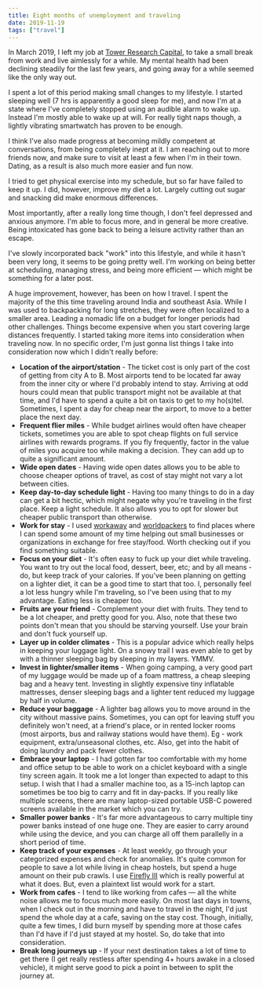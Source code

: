 ```yaml
---
title: Eight months of unemployment and traveling
date: 2019-11-19
tags: ["travel"]
---
```

In March 2019, I left my job at [Tower Research Capital][trc], to take a small break from work and live aimlessly for a while. My mental health had been declining steadily for the last few years, and going away for a while seemed like the only way out.
<!--more-->

I spent a lot of this period making small changes to my lifestyle. I started sleeping well (7 hrs is apparently a good sleep for me), and now I'm at a state where I've completely stopped using an audible alarm to wake up. Instead I'm mostly able to wake up at will. For really tight naps though, a lightly vibrating smartwatch has proven to be enough.

I think I've also made progress at becoming mildly competent at conversations, from being completely inept at it. I am reaching out to more friends now, and make sure to visit at least a few when I'm in their town. Dating, as a result is also much more easier and fun now.

I tried to get physical exercise into my schedule, but so far have failed to keep it up. I did, however, improve my diet a lot. Largely cutting out sugar and snacking did make enormous differences.

Most importantly, after a really long time though, I don't feel depressed and anxious anymore. I'm able to focus more, and in general be more creative. Being intoxicated has gone back to being a leisure activity rather than an escape.

I've slowly incorporated back "work" into this lifestyle, and while it hasn't been very long, it seems to be going pretty well. I'm working on being better at scheduling, managing stress, and being more efficient — which might be something for a later post.

A huge improvement, however, has been on how I travel. I spent the majority of the this time traveling around India and southeast Asia. While I was used to backpacking for long stretches, they were often localized to a smaller area. Leading a nomadic life on a budget for longer periods had other challenges. Things become expensive when you start covering large distances frequently. I started taking more items into consideration when traveling now. In no specific order, I'm just gonna list things I take into consideration now which I didn't really before:

- **Location of the airport/station** - The ticket cost is only part of the cost of getting from city A to B. Most airports tend to be located far away from the inner city or where I'd probably intend to stay. Arriving at odd hours could mean that public transport might not be available at that time, and I'd have to spend a quite a bit on taxis to get to my ho(s)tel. Sometimes, I spent a day for cheap near the airport, to move to a better place the next day.
- **Frequent flier miles** - While budget airlines would often have cheaper tickets, sometimes you are able to spot cheap flights on full service airlines with rewards programs. If you fly frequently, factor in the value of miles you acquire too while making a decision. They can add up to quite a significant amount.
- **Wide open dates** - Having wide open dates allows you to be able to choose cheaper options of travel, as cost of stay might not vary a lot between cities.
- **Keep day-to-day schedule light** - Having too many things to do in a day can get a bit hectic, which might negate why you're traveling in the first place. Keep a light schedule. It also allows you to opt for slower but cheaper public transport than otherwise.
- **Work for stay** - I used [workaway][workaway] and [worldpackers][worldpackers] to find places where I can spend some amount of my time helping out small businesses or organizations in exchange for free stay/food. Worth checking out if you find something suitable.
- **Focus on your diet** - It's often easy to fuck up your diet while traveling. You want to try out the local food, dessert, beer, etc; and by all means - do, but keep track of your calories. If you've been planning on getting on a lighter diet, it can be a good time to start that too. I, personally feel a lot less hungry while I'm traveling, so I've been using that to my advantage. Eating less is cheaper too.
- **Fruits are your friend** - Complement your diet with fruits. They tend to be a lot cheaper, and pretty good for you. Also, note that these two points don't mean that you should be starving yourself. Use your brain and don't fuck yourself up.
- **Layer up in colder climates** - This is a popular advice which really helps in keeping your luggage light. On a snowy trail I was even able to get by with a thinner sleeping bag by sleeping in my layers. YMMV.
- **Invest in lighter/smaller items** - When going camping, a very good part of my luggage would be made up of a foam mattress, a cheap sleeping bag and a heavy tent. Investing in slightly expensive tiny inflatable mattresses, denser sleeping bags and a lighter tent reduced my luggage by half in volume.
- **Reduce your baggage** - A lighter bag allows you to move around in the city without massive pains. Sometimes, you can opt for leaving stuff you definitely won't need, at a friend's place, or in rented locker rooms (most airports, bus and railway stations would have them). Eg - work equipment, extra/unseasonal clothes, etc. Also, get into the habit of doing laundry and pack fewer clothes.
- **Embrace your laptop** - I had gotten far too comfortable with my home and office setup to be able to work on a chiclet keyboard with a single tiny screen again. It took me a lot longer than expected to adapt to this setup. I wish that I had a smaller machine too, as a 15-inch laptop can sometimes be too big to carry and fit in day-packs. If you really like multiple screens, there are many laptop-sized portable USB-C powered screens available in the market which you can try.
- **Smaller power banks** - It's far more advantageous to carry multiple tiny power banks instead of one huge one. They are easier to carry around while using the device, and you can charge all off them parallelly in a short period of time.
- **Keep track of your expenses** - At least weekly, go through your categorized expenses and check for anomalies. It's quite common for people to save a lot while living in cheap hostels, but spend a huge amount on their pub crawls. I use [Firefly III][firefly] which is really powerful at what it does. But, even a plaintext list would work for a start.
- **Work from cafes** - I tend to like working from cafes — all the white noise allows me to focus much more easily. On most last days in towns, when I check out in the morning and have to travel in the night, I'd just spend the whole day at a cafe, saving on the stay cost. Though, initially, quite a few times, I did burn myself by spending more at those cafes than I'd have if I'd just stayed at my hostel. So, do take that into consideration.
- **Break long journeys up** - If your next destination takes a lot of time to get there (I get really restless after spending 4+ hours awake in a closed vehicle), it might serve good to pick a point in between to split the journey at.

[trc]: https://www.tower-research.com
[firefly]: https://github.com/firefly-iii/firefly-iii
[workaway]: https://www.workaway.info
[worldpackers]: https://www.worldpackers.com
